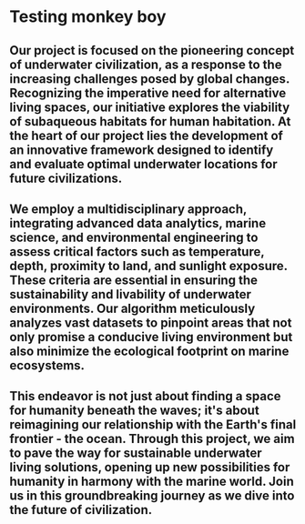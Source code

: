 # Testing monkey boy
## Our project is focused on the pioneering concept of underwater civilization, as a response to the increasing challenges posed by global changes. Recognizing the imperative need for alternative living spaces, our initiative explores the viability of subaqueous habitats for human habitation. At the heart of our project lies the development of an innovative framework designed to identify and evaluate optimal underwater locations for future civilizations. 

## We employ a multidisciplinary approach, integrating advanced data analytics, marine science, and environmental engineering to assess critical factors such as temperature, depth, proximity to land, and sunlight exposure. These criteria are essential in ensuring the sustainability and livability of underwater environments. Our algorithm meticulously analyzes vast datasets to pinpoint areas that not only promise a conducive living environment but also minimize the ecological footprint on marine ecosystems.

## This endeavor is not just about finding a space for humanity beneath the waves; it's about reimagining our relationship with the Earth's final frontier - the ocean. Through this project, we aim to pave the way for sustainable underwater living solutions, opening up new possibilities for humanity in harmony with the marine world. Join us in this groundbreaking journey as we dive into the future of civilization.




